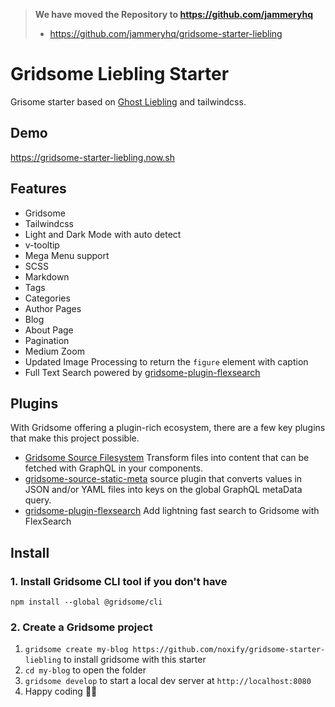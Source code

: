 > **We have moved the Repository to https://github.com/jammeryhq**
> * https://github.com/jammeryhq/gridsome-starter-liebling

# Gridsome Liebling Starter

Grisome starter based on [Ghost Liebling](https://github.com/eddiesigner/liebling) and tailwindcss.

## Demo
https://gridsome-starter-liebling.now.sh

## Features

* Gridsome
* Tailwindcss 
* Light and Dark Mode with auto detect  
* v-tooltip
* Mega Menu support
* SCSS
* Markdown
* Tags
* Categories
* Author Pages
* Blog
* About Page
* Pagination
* Medium Zoom
* Updated Image Processing to return the `figure` element with caption
* Full Text Search powered by [gridsome-plugin-flexsearch](https://github.com/thetre97/gridsome-plugin-flexsearch)

## Plugins

With Gridsome offering a plugin-rich ecosystem, there are a few key plugins that make this project possible. 

- [Gridsome Source Filesystem](https://gridsome.org/plugins/@gridsome/source-filesystem) Transform files into content that can be fetched with GraphQL in your components.
- [gridsome-source-static-meta](https://gridsome.org/plugins/gridsome-source-static-meta) source plugin that converts values in JSON and/or YAML files into keys on the global GraphQL metaData query.
- [gridsome-plugin-flexsearch](https://github.com/thetre97/gridsome-plugin-flexsearch) Add lightning fast search to Gridsome with FlexSearch


## Install

### 1. Install Gridsome CLI tool if you don't have

`npm install --global @gridsome/cli`

### 2. Create a Gridsome project

1. `gridsome create my-blog https://github.com/noxify/gridsome-starter-liebling` to install gridsome with this starter
2. `cd my-blog` to open the folder
3. `gridsome develop` to start a local dev server at `http://localhost:8080`
4. Happy coding 🎉🙌
